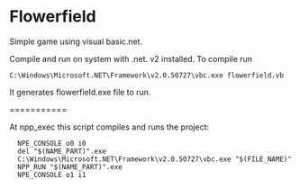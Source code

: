 Flowerfield
===========

Simple game using visual basic.net.


Compile and run on system with .net. v2 installed. To compile run
    
    C:\Windows\Microsoft.NET\Framework\v2.0.50727\vbc.exe flowerfield.vb
    
It generates flowerfield.exe file to run.

===========
    
At npp_exec this script compiles and runs the project:
    
      NPE_CONSOLE o0 i0
      del "$(NAME_PART)".exe
      C:\Windows\Microsoft.NET\Framework\v2.0.50727\vbc.exe "$(FILE_NAME)"
      NPP_RUN "$(NAME_PART)".exe
      NPE_CONSOLE o1 i1
